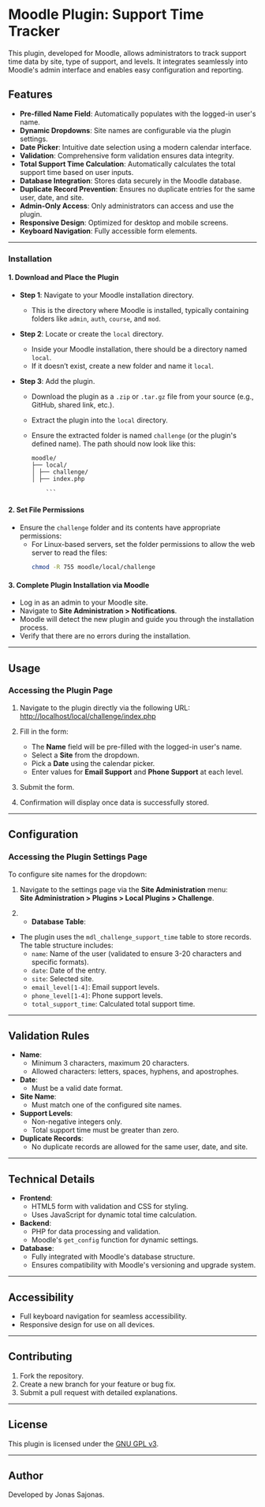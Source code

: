 # Moodle Plugin: Support Time Tracker

This plugin, developed for Moodle, allows administrators to track support time data by site, type of support, and levels. It integrates seamlessly into Moodle's admin interface and enables easy configuration and reporting.

## Features

- **Pre-filled Name Field**: Automatically populates with the logged-in user's name.
- **Dynamic Dropdowns**: Site names are configurable via the plugin settings.
- **Date Picker**: Intuitive date selection using a modern calendar interface.
- **Validation**: Comprehensive form validation ensures data integrity.
- **Total Support Time Calculation**: Automatically calculates the total support time based on user inputs.
- **Database Integration**: Stores data securely in the Moodle database.
- **Duplicate Record Prevention**: Ensures no duplicate entries for the same user, date, and site.
- **Admin-Only Access**: Only administrators can access and use the plugin.
- **Responsive Design**: Optimized for desktop and mobile screens.
- **Keyboard Navigation**: Fully accessible form elements.

---

### Installation

#### 1. **Download and Place the Plugin**

- **Step 1**: Navigate to your Moodle installation directory.

  - This is the directory where Moodle is installed, typically containing folders like `admin`, `auth`, `course`, and `mod`.

- **Step 2**: Locate or create the `local` directory.

  - Inside your Moodle installation, there should be a directory named `local`.
  - If it doesn’t exist, create a new folder and name it `local`.

- **Step 3**: Add the plugin.

  - Download the plugin as a `.zip` or `.tar.gz` file from your source (e.g., GitHub, shared link, etc.).
  - Extract the plugin into the `local` directory.
  - Ensure the extracted folder is named `challenge` (or the plugin's defined name). The path should now look like this:

    ````
    moodle/
    ├── local/
    │ ├── challenge/
    │ ├── index.php

        ```
    ````

#### 2. **Set File Permissions**

- Ensure the `challenge` folder and its contents have appropriate permissions:
  - For Linux-based servers, set the folder permissions to allow the web server to read the files:
    ```bash
    chmod -R 755 moodle/local/challenge
    ```

#### 3. **Complete Plugin Installation via Moodle**

- Log in as an admin to your Moodle site.
- Navigate to **Site Administration > Notifications**.
- Moodle will detect the new plugin and guide you through the installation process.
- Verify that there are no errors during the installation.

---

## Usage
### Accessing the Plugin Page
1. Navigate to the plugin directly via the following URL:  
   [http://localhost/local/challenge/index.php](http://localhost/local/challenge/index.php)

2. Fill in the form:
   - The **Name** field will be pre-filled with the logged-in user's name.
   - Select a **Site** from the dropdown.
   - Pick a **Date** using the calendar picker.
   - Enter values for **Email Support** and **Phone Support** at each level.
3. Submit the form.
4. Confirmation will display once data is successfully stored.

---

## Configuration

### Accessing the Plugin Settings Page

To configure site names for the dropdown:

1. Navigate to the settings page via the **Site Administration** menu:  
   **Site Administration > Plugins > Local Plugins > Challenge**.

2. - **Database Table**:
  - The plugin uses the `mdl_challenge_support_time` table to store records. The table structure includes:
    - `name`: Name of the user (validated to ensure 3-20 characters and specific formats).
    - `date`: Date of the entry.
    - `site`: Selected site.
    - `email_level[1-4]`: Email support levels.
    - `phone_level[1-4]`: Phone support levels.
    - `total_support_time`: Calculated total support time.

---

## Validation Rules

- **Name**:
  - Minimum 3 characters, maximum 20 characters.
  - Allowed characters: letters, spaces, hyphens, and apostrophes.
- **Date**:
  - Must be a valid date format.
- **Site Name**:
  - Must match one of the configured site names.
- **Support Levels**:
  - Non-negative integers only.
  - Total support time must be greater than zero.
- **Duplicate Records**:
  - No duplicate records are allowed for the same user, date, and site.

---

## Technical Details

- **Frontend**:
  - HTML5 form with validation and CSS for styling.
  - Uses JavaScript for dynamic total time calculation.
- **Backend**:
  - PHP for data processing and validation.
  - Moodle's `get_config` function for dynamic settings.
- **Database**:
  - Fully integrated with Moodle's database structure.
  - Ensures compatibility with Moodle's versioning and upgrade system.

---

## Accessibility

- Full keyboard navigation for seamless accessibility.
- Responsive design for use on all devices.

---

## Contributing

1. Fork the repository.
2. Create a new branch for your feature or bug fix.
3. Submit a pull request with detailed explanations.

---

## License

This plugin is licensed under the [GNU GPL v3](https://www.gnu.org/licenses/gpl-3.0.en.html).

---

## Author

Developed by Jonas Sajonas.
